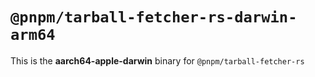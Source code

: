 # `@pnpm/tarball-fetcher-rs-darwin-arm64`

This is the **aarch64-apple-darwin** binary for `@pnpm/tarball-fetcher-rs`
